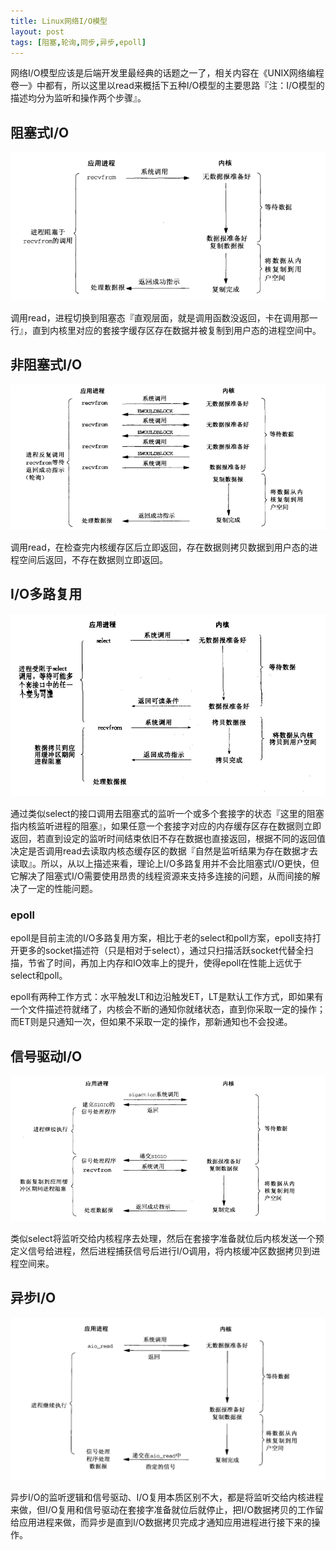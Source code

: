 ```yaml
---
title: Linux网络I/O模型
layout: post
tags: [阻塞,轮询,同步,异步,epoll]
---
```


网络I/O模型应该是后端开发里最经典的话题之一了，相关内容在《UNIX网络编程卷一》中都有，所以这里以read来概括下五种I/O模型的主要思路『注：I/O模型的描述均分为监听和操作两个步骤』。

## 阻塞式I/O

![](/media/img/2016/IO_block_io.png)

调用read，进程切换到阻塞态『直观层面，就是调用函数没返回，卡在调用那一行』，直到内核里对应的套接字缓存区存在数据并被复制到用户态的进程空间中。

## 非阻塞式I/O

![](/media/img/2016/IO_non_block_io.png)

调用read，在检查完内核缓存区后立即返回，存在数据则拷贝数据到用户态的进程空间后返回，不存在数据则立即返回。

## I/O多路复用

![](/media/img/2016/IO_multiplex.png)

通过类似select的接口调用去阻塞式的监听一个或多个套接字的状态『这里的阻塞指内核监听进程的阻塞』，如果任意一个套接字对应的内存缓存区存在数据则立即返回，若直到设定的监听时间结束依旧不存在数据也直接返回，根据不同的返回值决定是否调用read去读取内核态缓存区的数据『自然是监听结果为存在数据才去读取』。所以，从以上描述来看，理论上I/O多路复用并不会比阻塞式I/O更快，但它解决了阻塞式I/O需要使用昂贵的线程资源来支持多连接的问题，从而间接的解决了一定的性能问题。

### epoll

epoll是目前主流的I/O多路复用方案，相比于老的select和poll方案，epoll支持打开更多的socket描述符（只是相对于select），通过只扫描活跃socket代替全扫描，节省了时间，再加上内存和IO效率上的提升，使得epoll在性能上远优于select和poll。

epoll有两种工作方式：水平触发LT和边沿触发ET，LT是默认工作方式，即如果有一个文件描述符就绪了，内核会不断的通知你就绪状态，直到你采取一定的操作；而ET则是只通知一次，但如果不采取一定的操作，那新通知也不会投递。

## 信号驱动I/O

![](/media/img/2016/IO_signal_driven_io.png)

类似select将监听交给内核程序去处理，然后在套接字准备就位后内核发送一个预定义信号给进程，然后进程捕获信号后进行I/O调用，将内核缓冲区数据拷贝到进程空间来。

## 异步I/O

![](/media/img/2016/IO_async_io.png)

异步I/O的监听逻辑和信号驱动、I/O复用本质区别不大，都是将监听交给内核进程来做，但I/O复用和信号驱动在套接字准备就位后就停止，把I/O数据拷贝的工作留给应用进程来做，而异步是直到I/O数据拷贝完成才通知应用进程进行接下来的操作。



